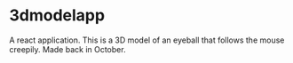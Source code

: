 # 3dmodelapp
A react application. This is a 3D model of an eyeball that follows the mouse creepily. Made back in October.
